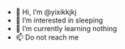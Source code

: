 - 👋 Hi, I’m @yixikkjkj
- 👀 I’m interested in sleeping
- 🌱 I’m currently learning nothing
- 📫 Do not reach me

<!---
yixikkjkj/yixikkjkj is a ✨ special ✨ repository because its `README.md` (this file) appears on your GitHub profile.
You can click the Preview link to take a look at your changes.
--->
